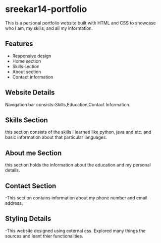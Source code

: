 # sreekar14-portfolio
This is a personal portfolio website built with HTML and CSS to showcase who I am, my skills, and all my information.

## Features

- Responsive design
- Home section
- Skills section
- About section
- Contact information

## Website Details
Navigation bar consists-Skills,Education,Contact Information.

## Skills Section
this section consists of the skills i learned like python, java and etc. and basic information about that particular languages.
## About me  Section
this section holds the information about the education and my personal details.
## Contact Section
-This section contains information about my phone number and email address.
## Styling Details
-This website designed using external css. Explored many things the sources and leant thier functionalities.
